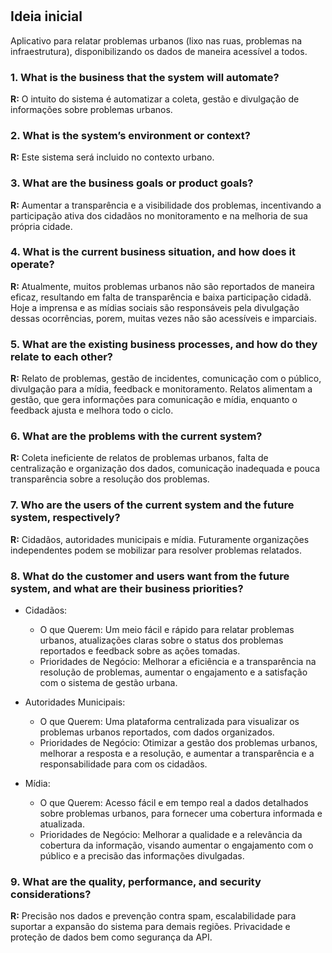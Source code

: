 # 

## Ideia inicial

Aplicativo para relatar problemas urbanos (lixo nas ruas, problemas na infraestrutura), disponibilizando os dados de maneira acessível a todos.

### 1. What is the business that the system will automate?
**R:** O intuito do sistema é automatizar a coleta, gestão e divulgação de informações sobre problemas urbanos.

### 2. What is the system’s environment or context?
**R:** Este sistema será incluido no contexto urbano.

### 3. What are the business goals or product goals?
**R:** Aumentar a transparência e a visibilidade dos problemas, incentivando a participação ativa dos cidadãos no monitoramento e na melhoria de sua própria cidade.

### 4. What is the current business situation, and how does it operate?
**R:** Atualmente, muitos problemas urbanos não são reportados de maneira eficaz, resultando em falta de transparência e baixa participação cidadã. Hoje a imprensa e as mídias sociais são responsáveis pela divulgação dessas ocorrências, porem, muitas vezes não são acessíveis e imparciais.
 
### 5. What are the existing business processes, and how do they relate to each other?
**R:** Relato de problemas, gestão de incidentes, comunicação com o público, divulgação para a mídia, feedback e monitoramento. Relatos alimentam a gestão, que gera informações para comunicação e mídia, enquanto o feedback ajusta e melhora todo o ciclo.

### 6. What are the problems with the current system?
**R:** Coleta ineficiente de relatos de problemas urbanos, falta de centralização e organização dos dados, comunicação inadequada e pouca transparência sobre a resolução dos problemas.

### 7. Who are the users of the current system and the future system, respectively?
**R:** Cidadãos, autoridades municipais e mídia. Futuramente organizações independentes podem se mobilizar para resolver problemas relatados.

### 8. What do the customer and users want from the future system, and what are their business priorities?
- Cidadãos:
  - O que Querem: Um meio fácil e rápido para relatar problemas urbanos, atualizações claras sobre o status dos problemas reportados e feedback sobre as ações tomadas.
  - Prioridades de Negócio: Melhorar a eficiência e a transparência na resolução de problemas, aumentar o engajamento e a satisfação com o sistema de gestão urbana.

- Autoridades Municipais:
  - O que Querem: Uma plataforma centralizada para visualizar os problemas urbanos reportados, com dados organizados.
  - Prioridades de Negócio: Otimizar a gestão dos problemas urbanos, melhorar a resposta e a resolução, e aumentar a transparência e a responsabilidade para com os cidadãos.

- Mídia:
  - O que Querem: Acesso fácil e em tempo real a dados detalhados sobre problemas urbanos, para fornecer uma cobertura informada e atualizada.
  - Prioridades de Negócio: Melhorar a qualidade e a relevância da cobertura da informação, visando aumentar o engajamento com o público e a precisão das informações divulgadas.

### 9. What are the quality, performance, and security considerations?
**R:** Precisão nos dados e prevenção contra spam, escalabilidade para suportar a expansão do sistema para demais regiões. Privacidade e proteção de dados bem como segurança da API.



